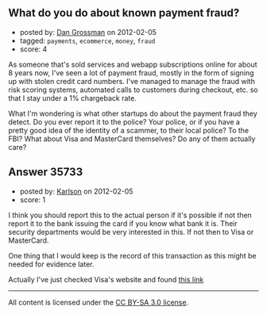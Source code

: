 ## What do you do about known payment fraud?

- posted by: [Dan Grossman](https://stackexchange.com/users/-1/6897-dan-grossman) on 2012-02-05
- tagged: `payments`, `ecommerce`, `money`, `fraud`
- score: 4

As someone that's sold services and webapp subscriptions online for about 8 years now, I've seen a lot of payment fraud, mostly in the form of signing up with stolen credit card numbers. I've managed to manage the fraud with risk scoring systems, automated calls to customers during checkout, etc. so that I stay under a 1% chargeback rate.

What I'm wondering is what other startups do about the payment fraud they detect. Do you ever report it to the police? Your police, or if you have a pretty good idea of the identity of a scammer, to their local police? To the FBI? What about Visa and MasterCard themselves? Do any of them actually care?


## Answer 35733

- posted by: [Karlson](https://stackexchange.com/users/-1/15252-karlson) on 2012-02-05
- score: 1

I think you should report this to the actual person if it's possible if not then report it to the bank issuing the card if you know what bank it is.  Their security departments would be very interested in this.  If not then to Visa or MasterCard.

One thing that I would keep is the record of this transaction as this might be needed for evidence later.

Actually I've just checked Visa's website and found [this link](http://usa.visa.com/merchants/merchant_resources/report_fraud.html)




---

All content is licensed under the [CC BY-SA 3.0 license](https://creativecommons.org/licenses/by-sa/3.0/).
